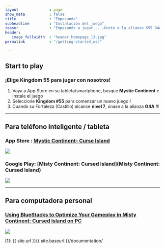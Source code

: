 ```yaml
---
layout              : page
show_meta           : false
title               : "Empezando"
subheadline         : "Instalación del juego"
teaser              : "Empezando a jugar... ¡Únete a la alianza K55 O4A!"
header:
   image_fullwidth  : "header_homepage_13.jpg"
permalink           : "/getting-started_es/"

---
```

## Start to play
### ¡Elige Kingdom 55 para jugar con nosotros!
1. Vaya a App Store en su tableta/smartphone, busque **Mystic Continent** e instale el juego 
2. Seleccione **Kingdom #55** para comenzar un nuevo juego !
3. Cuando su Fortaleza (Castillo) alcance **nivel 7**, únase a la alianza **O4A** !!!
 
---
## Para teléfono inteligente / tableta
### App Store : [Mystic Continent- Curse Island](https://apps.apple.com/us/app/misty-continent/id1633960431)
![](https://is4-ssl.mzstatic.com/image/thumb/Purple123/v4/60/40/99/60409913-cdd9-e6dc-77f5-17496b591d8b/AppIcon-0-0-1x_U007emarketing-0-0-0-7-0-0-sRGB-0-0-0-GLES2_U002c0-512MB-85-220-0-0.png/230x0w.webp)

### Google Play: [Misty Continent: Cursed Island](Misty Continent: Cursed Island)
![](https://play-lh.googleusercontent.com/r1z5HFO4W355Xi8f-gOabzXtTfX0ImzLgLoNOjiP9ZPWWzuL-vK-aoGtkSJQyyggeqsb=w240-h480-rw)

---
## Para computadora personal
### [Using BlueStacks to Optimize Your Gameplay in Misty Continent: Cursed Island on PC](https://www.bluestacks.com/blog/game-guides/misty-continent/mcci-features-guide-en.html)
![](https://cdn-www.bluestacks.com/bs-images/Misty-Continent-Cursed-Island_BlueStacks-Usage_EN_1.png)

 [1]: {{ site.url }}{{ site.baseurl }}/documentation/
